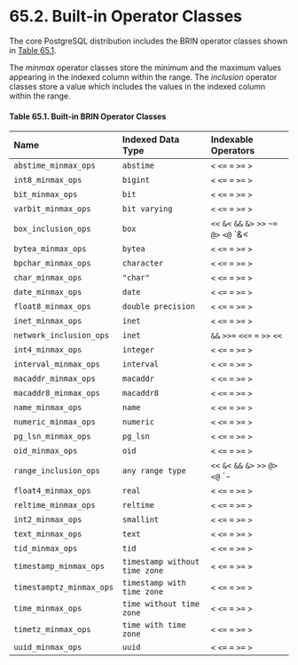 # 65.2. Built-in Operator Classes

The core PostgreSQL distribution includes the BRIN operator classes shown in [Table 65.1](https://www.postgresql.org/docs/10/static/brin-builtin-opclasses.html#BRIN-BUILTIN-OPCLASSES-TABLE).

The _minmax_ operator classes store the minimum and the maximum values appearing in the indexed column within the range. The _inclusion_ operator classes store a value which includes the values in the indexed column within the range.

#### **Table 65.1. Built-in BRIN Operator Classes**

| Name | Indexed Data Type | Indexable Operators |
| :--- | :--- | :--- |
| `abstime_minmax_ops` | `abstime` | `<` `<=` `=` `>=` `>` |
| `int8_minmax_ops` | `bigint` | `<` `<=` `=` `>=` `>` |
| `bit_minmax_ops` | `bit` | `<` `<=` `=` `>=` `>` |
| `varbit_minmax_ops` | `bit varying` | `<` `<=` `=` `>=` `>` |
| `box_inclusion_ops` | `box` | `<<` `&<` `&&` `&>` `>>` `~=` `@>` `<@` `&<|` `<<|` `|>>` `|&>` |
| `bytea_minmax_ops` | `bytea` | `<` `<=` `=` `>=` `>` |
| `bpchar_minmax_ops` | `character` | `<` `<=` `=` `>=` `>` |
| `char_minmax_ops` | `"char"` | `<` `<=` `=` `>=` `>` |
| `date_minmax_ops` | `date` | `<` `<=` `=` `>=` `>` |
| `float8_minmax_ops` | `double precision` | `<` `<=` `=` `>=` `>` |
| `inet_minmax_ops` | `inet` | `<` `<=` `=` `>=` `>` |
| `network_inclusion_ops` | `inet` | `&&` `>>=` `<<=` `=` `>>` `<<` |
| `int4_minmax_ops` | `integer` | `<` `<=` `=` `>=` `>` |
| `interval_minmax_ops` | `interval` | `<` `<=` `=` `>=` `>` |
| `macaddr_minmax_ops` | `macaddr` | `<` `<=` `=` `>=` `>` |
| `macaddr8_minmax_ops` | `macaddr8` | `<` `<=` `=` `>=` `>` |
| `name_minmax_ops` | `name` | `<` `<=` `=` `>=` `>` |
| `numeric_minmax_ops` | `numeric` | `<` `<=` `=` `>=` `>` |
| `pg_lsn_minmax_ops` | `pg_lsn` | `<` `<=` `=` `>=` `>` |
| `oid_minmax_ops` | `oid` | `<` `<=` `=` `>=` `>` |
| `range_inclusion_ops` | `any range type` | `<<` `&<` `&&` `&>` `>>` `@>` `<@` `-|-` `=` `<` `<=` `=` `>` `>=` |
| `float4_minmax_ops` | `real` | `<` `<=` `=` `>=` `>` |
| `reltime_minmax_ops` | `reltime` | `<` `<=` `=` `>=` `>` |
| `int2_minmax_ops` | `smallint` | `<` `<=` `=` `>=` `>` |
| `text_minmax_ops` | `text` | `<` `<=` `=` `>=` `>` |
| `tid_minmax_ops` | `tid` | `<` `<=` `=` `>=` `>` |
| `timestamp_minmax_ops` | `timestamp without time zone` | `<` `<=` `=` `>=` `>` |
| `timestamptz_minmax_ops` | `timestamp with time zone` | `<` `<=` `=` `>=` `>` |
| `time_minmax_ops` | `time without time zone` | `<` `<=` `=` `>=` `>` |
| `timetz_minmax_ops` | `time with time zone` | `<` `<=` `=` `>=` `>` |
| `uuid_minmax_ops` | `uuid` | `<` `<=` `=` `>=` `>` |

